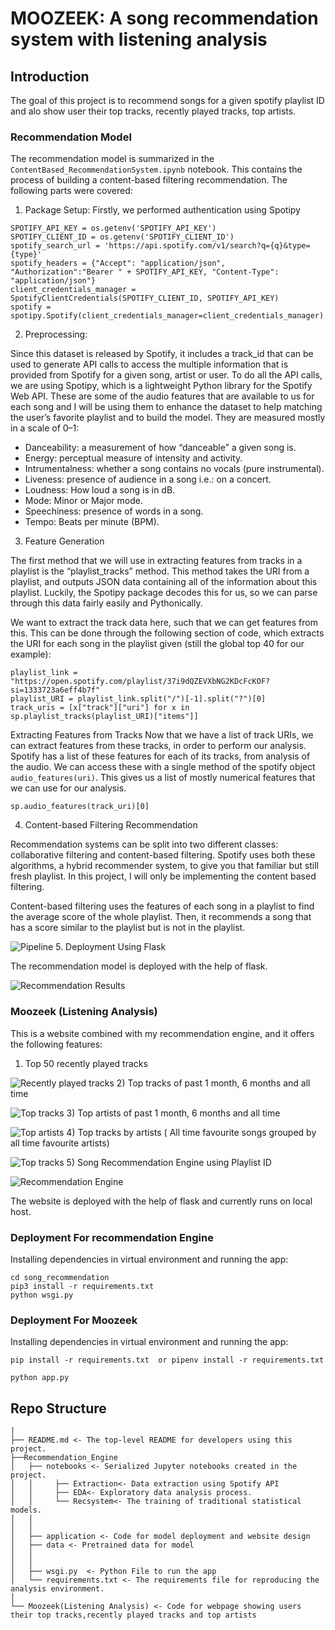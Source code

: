# MOOZEEK: A song recommendation system with listening analysis


## Introduction

The goal of this project is to recommend songs for a given spotify playlist ID and alo show user their top tracks, recently played tracks, top artists.


### Recommendation Model
The recommendation model is summarized in the `ContentBased_RecommendationSystem.ipynb` notebook. This contains the process of building a content-based filtering recommendation. The following parts were covered:

1. Package Setup:
      Firstly, we performed authentication using Spotipy
```
SPOTIFY_API_KEY = os.getenv('SPOTIFY_API_KEY')
SPOTIFY_CLIENT_ID = os.getenv('SPOTIFY_CLIENT_ID')
spotify_search_url = 'https://api.spotify.com/v1/search?q={q}&type={type}'
spotify_headers = {"Accept": "application/json", "Authorization":"Bearer " + SPOTIFY_API_KEY, "Content-Type": "application/json"}
client_credentials_manager = SpotifyClientCredentials(SPOTIFY_CLIENT_ID, SPOTIFY_API_KEY)
spotify = spotipy.Spotify(client_credentials_manager=client_credentials_manager)
```
2. Preprocessing: 

Since this dataset is released by Spotify, it includes a track_id that can be used to generate API calls to access the multiple information that is provided from Spotify for a given song, artist or user. To do all the API calls, we are using Spotipy, which is a lightweight Python library for the Spotify Web API.
These are some of the audio features that are available to us for each song and I will be using them to enhance the dataset to help matching the user’s favorite playlist and to build the model. They are measured mostly in a scale of 0–1:
* Danceability: a measurement of how “danceable” a given song is.
* Energy: perceptual measure of intensity and activity.
* Intrumentalness: whether a song contains no vocals (pure instrumental).
* Liveness: presence of audience in a song i.e.: on a concert.
* Loudness: How loud a song is in dB.
* Mode: Minor or Major mode.
* Speechiness: presence of words in a song.
* Tempo: Beats per minute (BPM).

3. Feature Generation


The first method that we will use in extracting features from tracks in a playlist is the “playlist_tracks” method. This method takes the URI from a playlist, and outputs JSON data containing all of the information about this playlist. Luckily, the Spotipy package decodes this for us, so we can parse through this data fairly easily and Pythonically.

We want to extract the track data here, such that we can get features from this. This can be done through the following section of code, which extracts the URI for each song in the playlist given (still the global top 40 for our example):
```
playlist_link = "https://open.spotify.com/playlist/37i9dQZEVXbNG2KDcFcKOF?si=1333723a6eff4b7f"
playlist_URI = playlist_link.split("/")[-1].split("?")[0]
track_uris = [x["track"]["uri"] for x in sp.playlist_tracks(playlist_URI)["items"]]
```

Extracting Features from Tracks
Now that we have a list of track URIs, we can extract features from these tracks, in order to perform our analysis. Spotify has a list of these features for each of its tracks, from analysis of the audio. We can access these with a single method of the spotify object `audio_features(uri)`. This gives us a list of mostly numerical features that we can use for our analysis.
```
sp.audio_features(track_uri)[0]
```
4. Content-based Filtering Recommendation

Recommendation systems can be split into two different classes: collaborative filtering and content-based filtering. Spotify uses both these algorithms, a hybrid recommender system, to give you that familiar but still fresh playlist.
In this project, I will only be implementing the content based filtering.


Content-based filtering uses the features of each song in a playlist to find the average score of the whole playlist. Then, it recommends a song that has a score similar to the playlist but is not in the playlist.


![Pipeline](pipeline.png)
5. Deployment Using Flask

The recommendation model is deployed with the help of flask.

![Recommendation Results](recommendation%20results.png)

### Moozeek (Listening Analysis)

This is a website combined with my recommendation engine, and it offers the following features:
1) Top 50 recently played tracks

![Recently played tracks](Recently%20played%20tracks.png)
2) Top tracks of past 1 month, 6 months and all time

![Top tracks](top%20tracks.png)
3) Top artists of past 1 month, 6 months and all time

![Top artists](top%20artists.png)
4) Top tracks by artists ( All time favourite songs grouped by all time favourite artists)

![Top tracks](top%20tracks.png)
5) Song Recommendation Engine using Playlist ID

![Recommendation Engine](recommendation%20engine.png)

The website is deployed with the help of flask and currently runs on local host.


### Deployment For recommendation Engine

Installing dependencies in virtual environment and running the app:
```
cd song_recommendation
pip3 install -r requirements.txt
python wsgi.py
```
### Deployment For Moozeek
Installing dependencies in virtual environment and running the app:

```
pip install -r requirements.txt  or pipenv install -r requirements.txt 

python app.py 
```

## Repo Structure
```
│
├── README.md <- The top-level README for developers using this project.
├──Recommendation_Engine
│   ├── notebooks <- Serialized Jupyter notebooks created in the project.
│   │     ├── Extraction<- Data extraction using Spotify API
│   │     ├── EDA<- Exploratory data analysis process.
│   │     └── Recsystem<- The training of traditional statistical models.
│   │
│   │
│   ├── application <- Code for model deployment and website design
│   ├── data <- Pretrained data for model
│   │
│   │
│   ├── wsgi.py  <- Python File to run the app
│   └── requirements.txt <- The requirements file for reproducing the analysis environment.
│ 
└── Moozeek(Listening Analysis) <- Code for webpage showing users their top tracks,recently played tracks and top artists
```
